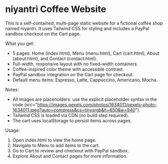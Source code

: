# niyantri Coffee Website

This is a self-contained, multi-page static website for a fictional coffee shop named niyantri. It uses Tailwind CSS for styling and includes a PayPal sandbox checkout on the Cart page.

What you get:
- 5 pages: Home (index.html), Menu (menu.html), Cart (cart.html), About (about.html), and Contact (contact.html).
- Full-width, responsive layout with no fixed-width containers.
- Coffee-inspired color theme with accessible contrast.
- PayPal sandbox integration on the Cart page for checkout.
- Default menu items: Espresso, Latte, Cappuccino, Americano, Mocha.

Notes:
- All images are placeholders: use the explicit placeholder syntax in the code (src="https://images.pexels.com/photos/1634011/pexels-photo-1634011.jpeg?auto=compress&cs=tinysrgb&h=650&w=940").
- Tailwind CSS is loaded via CDN (no build step required).
- The cart uses localStorage to persist items across pages.

Usage:
1. Open index.html to view the home page.
2. Navigate to Menu to add items to the cart.
3. Go to Cart to review and checkout with PayPal sandbox.
4. Explore About and Contact pages for more information.

